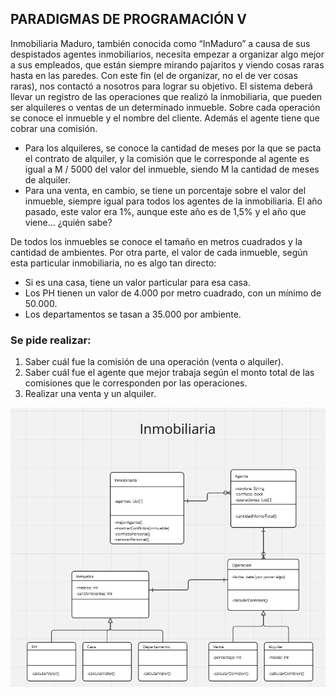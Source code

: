 ## PARADIGMAS DE PROGRAMACIÓN V

Inmobiliaria Maduro, también conocida como “InMaduro” a causa de sus despistados
agentes inmobiliarios, necesita empezar a organizar algo mejor a sus empleados, que están
siempre mirando pajaritos y viendo cosas raras hasta en las paredes. Con este fin (el de
organizar, no el de ver cosas raras), nos contactó a nosotros para lograr su objetivo.
El sistema deberá llevar un registro de las operaciones que realizó la inmobiliaria, que
pueden ser alquileres o ventas de un determinado inmueble. Sobre cada operación se
conoce el inmueble y el nombre del cliente. Además el agente tiene que cobrar una
comisión.

- Para los alquileres, se conoce la cantidad de meses por la que se pacta el contrato
de alquiler, y la comisión que le corresponde al agente es igual a M / 5000 del valor
del inmueble, siendo M la cantidad de meses de alquiler.
- Para una venta, en cambio, se tiene un porcentaje sobre el valor del inmueble,
siempre igual para todos los agentes de la inmobiliaria. El año pasado, este valor era
1%, aunque este año es de 1,5% y el año que viene... ¿quién sabe?

De todos los inmuebles se conoce el tamaño en metros cuadrados y la cantidad de
ambientes. Por otra parte, el valor de cada inmueble, según esta particular inmobiliaria, no
es algo tan directo:

- Si es una casa, tiene un valor particular para esa casa.
- Los PH tienen un valor de 4.000 por metro cuadrado, con un mínimo de 50.000.
- Los departamentos se tasan a 35.000 por ambiente.

### Se pide realizar:
1. Saber cuál fue la comisión de una operación (venta o alquiler).
2. Saber cuál fue el agente que mejor trabaja según el monto total de las comisiones
que le corresponden por las operaciones.
3. Realizar una venta y un alquiler.

![img_1.png](img_1.png)